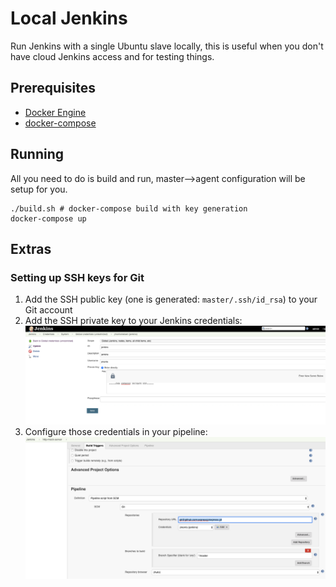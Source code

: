 # Local Jenkins
Run Jenkins with a single Ubuntu slave locally, this is useful when you don't have cloud Jenkins access and for testing things.

## Prerequisites
 - [Docker Engine](https://docs.docker.com/docker-for-mac/install/)
 - [docker-compose](https://docs.docker.com/compose/install/)

## Running
All you need to do is build and run, master-->agent configuration will be setup for you.
```shell
./build.sh # docker-compose build with key generation 
docker-compose up
```
## Extras
### Setting up SSH keys for Git
 1. Add the SSH public key (one is generated: `master/.ssh/id_rsa`) to your Git account 
 2. Add the SSH private key to your Jenkins credentials:
    ![alt text](docs/creds.png "creds")
 3. Configure those credentials in your pipeline:
    ![alt text](docs/node.png "node")
